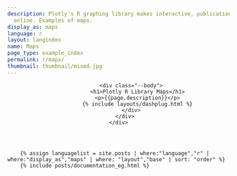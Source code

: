 ```yaml
---
description: Plotly's R graphing library makes interactive, publication-quality graphs
  online. Examples of maps.
display_as: maps
language: r
layout: langindex
name: Maps
page_type: example_index
permalink: r/maps/
thumbnail: thumbnail/mixed.jpg
---
```


<header class="--welcome">
	<div class="--welcome-body">
		<!--div.--wrap-inner-->
		<div class="--title">

			<div class="--body">
				<h1>Plotly R Library Maps</h1>
				<p>{{page.description}}</p>
				{% include layouts/dashplug.html %}
			</div>
		</div>
	</div>
</header>

		{% assign languagelist = site.posts | where:"language","r" | where:"display_as","maps" | where: "layout","base" | sort: "order" %}
        {% include posts/documentation_eg.html %}
